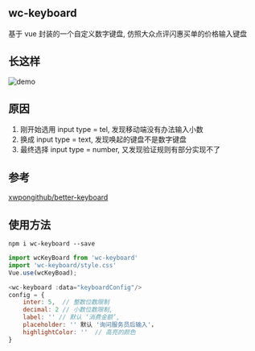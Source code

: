 ## wc-keyboard
基于 vue 封装的一个自定义数字键盘, 仿照大众点评闪惠买单的价格输入键盘

## 长这样
![demo](https://www.tuchuang001.com/images/2017/06/06/screencapture-192-168-1-117-10485-1496716411892.png)

## 原因
1. 刚开始选用 input type = tel, 发现移动端没有办法输入小数
2. 换成 input type = text, 发现唤起的键盘不是数字键盘
3. 最终选择 input type = number, 又发现验证规则有部分实现不了

## 参考
[xwpongithub/better-keyboard](https://github.com/xwpongithub/better-keyboard)


## 使用方法
```shell
npm i wc-keyboard --save
```
```javascript
import wcKeyBoard from 'wc-keyboard'
import 'wc-keyboard/style.css'
Vue.use(wcKeyBoad);

<wc-keyboard :data="keyboardConfig"/>
config = {
	inter: 5,  // 整数位数限制
	decimal: 2 // 小数位数限制,
	label: '' // 默认 ‘消费金额’,
	placeholder: '' 默认 '询问服务员后输入'，
	highlightColor: ''  // 高亮的颜色
}
```

